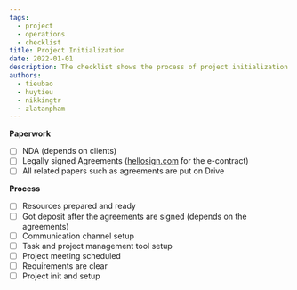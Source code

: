 ```yaml
---
tags:
  - project
  - operations
  - checklist
title: Project Initialization
date: 2022-01-01
description: The checklist shows the process of project initialization
authors:
  - tieubao
  - huytieu
  - nikkingtr
  - zlatanpham
---
```


**Paperwork**

- [ ] NDA (depends on clients)
- [ ] Legally signed Agreements ([hellosign.com](http://hellosign.com/) for the e-contract)
- [ ] All related papers such as agreements are put on Drive

**Process**

- [ ] Resources prepared and ready
- [ ] Got deposit after the agreements are signed (depends on the agreements)
- [ ] Communication channel setup
- [ ] Task and project management tool setup
- [ ] Project meeting scheduled
- [ ] Requirements are clear
- [ ] Project init and setup
